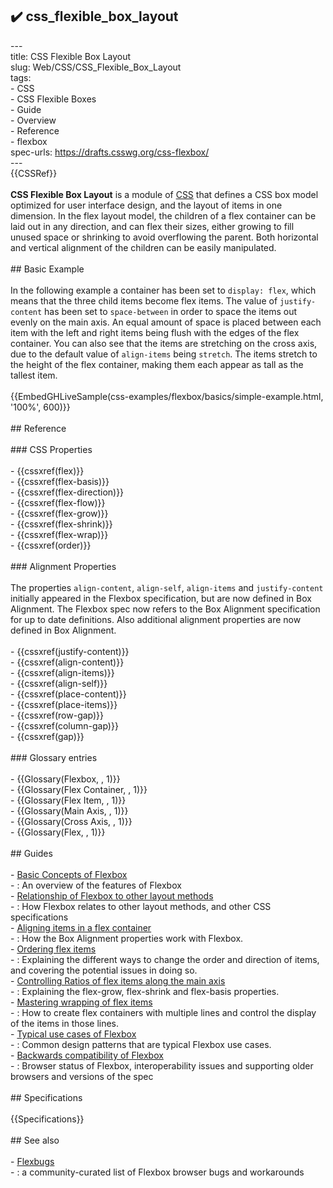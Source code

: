 ## ✔️ css_flexible_box_layout 
 ---<br/>title: CSS Flexible Box Layout<br/>slug: Web/CSS/CSS_Flexible_Box_Layout<br/>tags:<br/>  - CSS<br/>  - CSS Flexible Boxes<br/>  - Guide<br/>  - Overview<br/>  - Reference<br/>  - flexbox<br/>spec-urls: https://drafts.csswg.org/css-flexbox/<br/>---<br/>{{CSSRef}}<br/><br/>**CSS Flexible Box Layout** is a module of [CSS](/en-US/docs/Web/CSS) that defines a CSS box model optimized for user interface design, and the layout of items in one dimension. In the flex layout model, the children of a flex container can be laid out in any direction, and can flex their sizes, either growing to fill unused space or shrinking to avoid overflowing the parent. Both horizontal and vertical alignment of the children can be easily manipulated.<br/><br/>## Basic Example<br/><br/>In the following example a container has been set to `display: flex`, which means that the three child items become flex items. The value of `justify-content` has been set to `space-between` in order to space the items out evenly on the main axis. An equal amount of space is placed between each item with the left and right items being flush with the edges of the flex container. You can also see that the items are stretching on the cross axis, due to the default value of `align-items` being `stretch`. The items stretch to the height of the flex container, making them each appear as tall as the tallest item.<br/><br/>{{EmbedGHLiveSample(css-examples/flexbox/basics/simple-example.html, '100%', 600)}}<br/><br/>## Reference<br/><br/>### CSS Properties<br/><br/>- {{cssxref(flex)}}<br/>- {{cssxref(flex-basis)}}<br/>- {{cssxref(flex-direction)}}<br/>- {{cssxref(flex-flow)}}<br/>- {{cssxref(flex-grow)}}<br/>- {{cssxref(flex-shrink)}}<br/>- {{cssxref(flex-wrap)}}<br/>- {{cssxref(order)}}<br/><br/>### Alignment Properties<br/><br/>The properties `align-content`, `align-self`, `align-items` and `justify-content` initially appeared in the Flexbox specification, but are now defined in Box Alignment. The Flexbox spec now refers to the Box Alignment specification for up to date definitions. Also additional alignment properties are now defined in Box Alignment.<br/><br/>- {{cssxref(justify-content)}}<br/>- {{cssxref(align-content)}}<br/>- {{cssxref(align-items)}}<br/>- {{cssxref(align-self)}}<br/>- {{cssxref(place-content)}}<br/>- {{cssxref(place-items)}}<br/>- {{cssxref(row-gap)}}<br/>- {{cssxref(column-gap)}}<br/>- {{cssxref(gap)}}<br/><br/>### Glossary entries<br/><br/>- {{Glossary(Flexbox, , 1)}}<br/>- {{Glossary(Flex Container, , 1)}}<br/>- {{Glossary(Flex Item, , 1)}}<br/>- {{Glossary(Main Axis, , 1)}}<br/>- {{Glossary(Cross Axis, , 1)}}<br/>- {{Glossary(Flex, , 1)}}<br/><br/>## Guides<br/><br/>- [Basic Concepts of Flexbox](/en-US/docs/Web/CSS/CSS_Flexible_Box_Layout/Basic_Concepts_of_Flexbox)<br/>  - : An overview of the features of Flexbox<br/>- [Relationship of Flexbox to other layout methods](/en-US/docs/Web/CSS/CSS_Flexible_Box_Layout/Relationship_of_Flexbox_to_Other_Layout_Methods)<br/>  - : How Flexbox relates to other layout methods, and other CSS specifications<br/>- [Aligning items in a flex container](/en-US/docs/Web/CSS/CSS_Flexible_Box_Layout/Aligning_Items_in_a_Flex_Container)<br/>  - : How the Box Alignment properties work with Flexbox.<br/>- [Ordering flex items](/en-US/docs/Web/CSS/CSS_Flexible_Box_Layout/Ordering_Flex_Items)<br/>  - : Explaining the different ways to change the order and direction of items, and covering the potential issues in doing so.<br/>- [Controlling Ratios of flex items along the main axis](/en-US/docs/Web/CSS/CSS_Flexible_Box_Layout/Controlling_Ratios_of_Flex_Items_Along_the_Main_Ax)<br/>  - : Explaining the flex-grow, flex-shrink and flex-basis properties.<br/>- [Mastering wrapping of flex items](/en-US/docs/Web/CSS/CSS_Flexible_Box_Layout/Mastering_Wrapping_of_Flex_Items)<br/>  - : How to create flex containers with multiple lines and control the display of the items in those lines.<br/>- [Typical use cases of Flexbox](/en-US/docs/Web/CSS/CSS_Flexible_Box_Layout/Typical_Use_Cases_of_Flexbox)<br/>  - : Common design patterns that are typical Flexbox use cases.<br/>- [Backwards compatibility of Flexbox](/en-US/docs/Web/CSS/CSS_Flexible_Box_Layout/Backwards_Compatibility_of_Flexbox)<br/>  - : Browser status of Flexbox, interoperability issues and supporting older browsers and versions of the spec<br/><br/>## Specifications<br/><br/>{{Specifications}}<br/><br/>## See also<br/><br/>- [Flexbugs](https://github.com/philipwalton/flexbugs)<br/>  - : a community-curated list of Flexbox browser bugs and workarounds<br/>